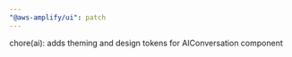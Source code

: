 ```yaml
---
"@aws-amplify/ui": patch
---
```


chore(ai): adds theming and design tokens for AIConversation component
